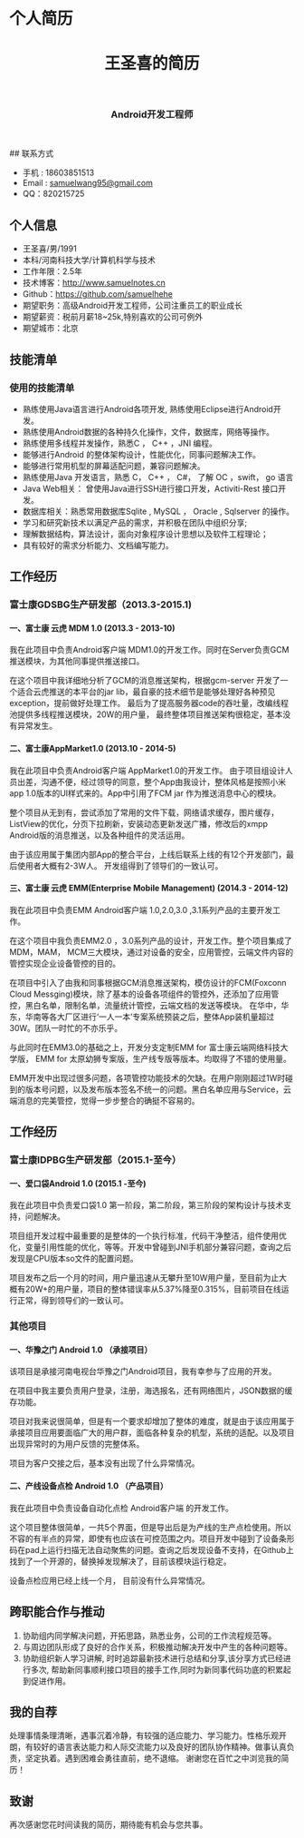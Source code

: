 # 个人简历
<div align="center"> 
<p>
<h1 align="center">王圣喜的简历</h1><br/>
<h3 align="center">Android开发工程师</h3><br/>
</p>
</div>
## 联系方式  

*  手机 : 18603851513
*  Email : samuelwang95@gmail.com
*  QQ：820215725

## 个人信息

*  王圣喜/男/1991
*  本科/河南科技大学/计算机科学与技术
*  工作年限：2.5年
*  技术博客：http://www.samuelnotes.cn
*  Github：https://github.com/samuelhehe
*  期望职务：高级Android开发工程师，公司注重员工的职业成长
*  期望薪资：税前月薪18~25k,特别喜欢的公司可例外
*  期望城市：北京

## 技能清单

### 使用的技能清单

* 熟练使用Java语言进行Android各项开发, 熟练使用Eclipse进行Android开发。
* 熟练使用Android数据的各种持久化操作，文件，数据库，网络等操作。
* 熟练使用多线程并发操作，熟悉C ， C++ ，JNI 编程。
* 能够进行Android 的整体架构设计，性能优化，同事问题解决工作。
* 能够进行常用机型的屏幕适配问题，兼容问题解决。
* 熟练使用Java 开发语言，熟悉 C， C++ ， C#， 了解 OC ，swift， go  语言
* Java Web相关： 曾使用Java进行SSH进行接口开发，Activiti-Rest 接口开发。
* 数据库相关：熟悉常用数据库Sqlite , MySQL ， Oracle , Sqlserver  的操作。 
* 学习和研究新技术以满足产品的需求，并积极在团队中组织分享;
* 理解数据结构，算法设计，面向对象程序设计思想以及软件工程理论；
* 具有较好的需求分析能力、文档编写能力。


## 工作经历

### 富士康GDSBG生产研发部（2013.3-2015.1)  

#### 一、富士康 云虎 MDM 1.0 (2013.3 - 2013-10)

  我在此项目中负责Android客户端 MDM1.0的开发工作。同时在Server负责GCM推送模块，为其他同事提供推送接口。  
  
  在这个项目中我详细地分析了GCM的消息推送架构，根据gcm-server 开发了一个适合云虎推送的本平台的jar lib，最自豪的技术细节是能够处理好各种预见exception，提前做好处理工作。
  最后为了提高服务器code的吞吐量，改编线程池提供多线程推送模块，20W的用户量， 最终整体项目推送架构很稳定，基本没有异常发生。

#### 二、富士康AppMarket1.0 (2013.10 - 2014-5)


  我在此项目中负责Android客户端 AppMarket1.0的开发工作。
  由于项目组设计人员出差，沟通不便，经过领导的同意，整个App由我设计，整体风格是按照小米app 1.0版本的UI样式来的。App中引用了FCM jar 作为推送消息中心的模块。
  
  整个项目从无到有，尝试添加了常用的文件下载，网络请求缓存，图片缓存，ListView的优化，分页下拉刷新，安装动态更新发送广播，修改后的xmpp  Android版的消息推送，以及各种组件的灵活运用。
 
  由于该应用属于集团内部App的整合平台，上线后联系上线的有12个开发部门，最后使用者大概有2-3W人。 开发组得到了领导们的一致认可。 

#### 三、富士康 云虎 EMM(Enterprise Mobile Management) (2014.3 - 2014-12)


  我在此项目中负责EMM  Android客户端 1.0,2.0,3.0 ,3.1系列产品的主要开发工作。
  
  在这个项目中我负责EMM2.0 ，3.0系列产品的设计，开发工作。整个项目集成了MDM，MAM， MCM三大模块，通过对设备的安全，应用管控，云端文件内容的管控实现企业设备管控的目的。
 
 在项目中引入了由我和同事根据GCM消息推送架构，模仿设计的FCM(Foxconn Cloud Messging)模块，除了基本的设备各项组件的管控外，还添加了应用管控，黑白名单，限制名单，流量统计管控，云端文档的发送等模块。
在华中，华东，华南等各大厂区进行‘一人一本’专案系统预装之后，整体App装机量超过30W。团队一时忙的不亦乐乎。 
  
  与此同时在EMM3.0的基础之上，开发分支定制EMM for 富士康云端网络科技大学版， EMM  for 太原幼狮专案版，生产线专版等版本。均取得了不错的使用量。
  
  EMM开发中出现过很多问题，各项管控功能技术的欠缺。在用户刚刚超过1W时碰到的版本号问题，以及发布版本签名不统一的问题。黑白名单应用与Service，云端消息的完美管控，觉得一步步整合的确挺不容易的。

## 工作经历

### 富士康IDPBG生产研发部（2015.1-至今）

#### 一、爱口袋Android 1.0  (2015.1 -至今)

 我在此项目中负责爱口袋1.0 第一阶段，第二阶段，第三阶段的架构设计与技术支持，问题解决。
 
 项目组开发过程中最重要的是整体的一个执行标准，代码干净整洁，组件使用优化，变量引用性能的优化，等等。开发中曾碰到JNI手机部分兼容问题，查询之后发现是CPU版本so文件的配置问题。

 项目发布之后一个月的时间，用户量迅速从无攀升至10W用户量，至目前为止大概有20W+的用户量，项目的整体错误率从5.37%降至0.315%，目前项目在线运行正常，得到领导们的一致认可。


### 其他项目

#### 一、华豫之门 Android 1.0 （承接项目）


 该项目是承接河南电视台华豫之门Android项目，我有幸参与了应用的开发。

 在项目中我主要负责用户登录，注册，海选报名，还有网络图片，JSON数据的缓存功能。
 
 项目对我来说很简单，但是有一个要求却增加了整体的难度，就是由于该应用属于承接项目应用要面临广大的用户群，面临各种复杂的机型，系统的适配。以及项目出现异常时的为用户反馈的完整体系。
 
 项目为客户交接之后，基本没有出现了什么异常情况。


#### 二、产线设备点检 Android 1.0 （产品项目）

 
 我在此项目中负责设备自动化点检 Android客户端 的开发工作。

 这个项目整体很简单，一共5个界面，但是导出后是为产线的生产点检使用。所以不容的有半点的异常，即使有也应该在可控范围之内。项目开发中碰到了设备条形码在pad上运行扫描无法自动聚焦的问题。查询之后发现设备不支持，在Github上找到了一个开源的，替换掉发现解决了，目前该模块运行稳定。
 
 设备点检应用已经上线一个月， 目前没有什么异常情况。 


##  跨职能合作与推动 

1. 协助组内同学解决问题，开拓思路，熟悉业务，公司的工作流程规范等。
2. 与周边团队形成了良好的合作关系，积极推动解决开发中产生的各种问题等。
3. 协助组织新人学习讲解, 时时追踪最新技术进行总结和分享,该分享方式已经进行多次, 帮助新同事顺利接口项目的接手工作,同时为新同事代码功底的积累起到促进作用。


## 我的自荐 

  处理事情条理清晰，遇事沉着冷静，有较强的适应能力、学习能力。性格乐观开朗，有较好的语言表达能力和人际交流能力以及良好的团队协作精神。做事认真负责，坚定执着。遇到困难会勇往直前，绝不退缩。
  谢谢您在百忙之中浏览我的简历！

## 致谢

再次感谢您花时间读我的简历，期待能有机会与您共事。






